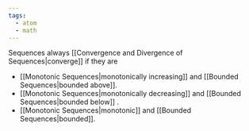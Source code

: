 ```yaml
---
tags:
  - atom
  - math
---
```

Sequences always [[Convergence and Divergence of Sequences|converge]] if they are 
- [[Monotonic Sequences|monotonically increasing]]  and [[Bounded Sequences|bounded above]].
- [[Monotonic Sequences|monotonically decreasing]]  and [[Bounded Sequences|bounded below]] .
- [[Monotonic Sequences|monotonic]] and [[Bounded Sequences|bounded]].